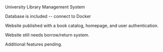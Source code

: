 University Library Management System

Database is included -- connect to Docker

Website published with a book catalog, homepage, and user authentication.

Website still needs borrow/return system.

Additional features pending.
